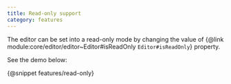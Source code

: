 ```yaml
---
title: Read-only support
category: features
---
```


The editor can be set into a read-only mode by changing the value of {@link module:core/editor/editor~Editor#isReadOnly `Editor#isReadOnly`} property.

See the demo below:

{@snippet features/read-only}
